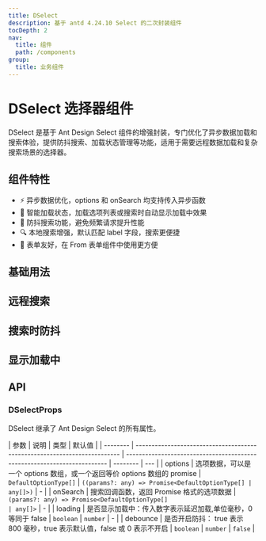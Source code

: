 ```yaml
---
title: DSelect
description: 基于 antd 4.24.10 Select 的二次封装组件
tocDepth: 2
nav:
  title: 组件
  path: /components
group:
  title: 业务组件
---
```


# DSelect 选择器组件

DSelect 是基于 Ant Design Select 组件的增强封装，专门优化了异步数据加载和搜索体验，提供防抖搜索、加载状态管理等功能，适用于需要远程数据加载和复杂搜索场景的选择器。

## 组件特性

- ⚡ 异步数据优化，options 和 onSearch 均支持传入异步函数
- 🔄 智能加载状态，加载选项列表或搜索时自动显示加载中效果
- 🎯 防抖搜索功能，避免频繁请求提升性能
- 🔍 本地搜索增强，默认匹配 label 字段，搜索更便捷
- 🎯 表单友好，在 From 表单组件中使用更方便

## 基础用法

<code src="./demos/basicDemo.tsx" title="基础用法"  description="默认开启输入防抖和异步加载,异步加载时会显示加载中效果"></code>

## 远程搜索

<code src="./demos/searchDemo.tsx" title="远程搜索"  description="设置onSearch属性即可开启远程搜索功能而不用设置showSearch，若仅设置showSearch为true，则使用默认本地搜索方法，与and默认使用value搜索不同，DSelect默认使用label进行搜索"></code>

## 搜索时防抖

<code src="./demos/debounceDemo.tsx" title="搜索时防抖"  description="使用远程搜索时启用输入防抖功能，可避免频繁调用远程接口导致服务器压力过大的问题"></code>

## 显示加载中

<code src="./demos/loadingDemo.tsx" title="显示加载中"  description="设置loading属性即可在远程搜索时显示加载中，支持延迟显示，默认600毫秒，传入0等同于false"></code>

## API

### DSelectProps

DSelect 继承了 Ant Design Select 的所有属性。

| 参数     | 说明                                                                      | 类型                                                                     | 默认值   |
| -------- | ------------------------------------------------------------------------- | ------------------------------------------------------------------------ | -------- | --- |
| options  | 选项数据，可以是一个 options 数组，或一个返回等价 options 数组的 promise  | `DefaultOptionType[]` \| `((params?: any) => Promise<DefaultOptionType[] | any[]>)` | -   |
| onSearch | 搜索回调函数，返回 Promise 格式的选项数据                                 | `(params?: any) => Promise<DefaultOptionType[]                           | any[]>`  | -   |
| loading  | 是否显示加载中：传入数字表示延迟加载,单位毫秒，0 等同于 false             | `boolean` \| `number`                                                    | -        |
| debounce | 是否开启防抖： true 表示 800 毫秒，true 表示默认值，false 或 0 表示不开启 | `boolean` \| `number`                                                    | `false`  |
